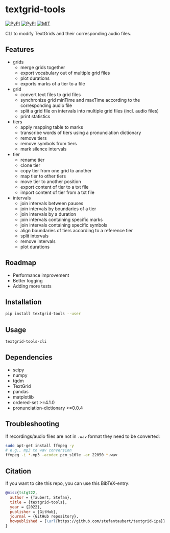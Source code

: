 # textgrid-tools

[![PyPI](https://img.shields.io/pypi/v/textgrid-tools.svg)](https://pypi.python.org/pypi/textgrid-tools)
[![PyPI](https://img.shields.io/pypi/pyversions/textgrid-tools.svg)](https://pypi.python.org/pypi/textgrid-tools)
[![MIT](https://img.shields.io/github/license/stefantaubert/textgrid-ipa.svg)](https://github.com/stefantaubert/textgrid-ipa/blob/main/LICENSE)

CLI to modify TextGrids and their corresponding audio files.

## Features

- grids
  - merge grids together
  - export vocabulary out of multiple grid files
  - plot durations
  - exports marks of a tier to a file
- grid
  - convert text files to grid files
  - synchronize grid minTime and maxTime according to the corresponding audio file
  - split a grid file on intervals into multiple grid files (incl. audio files)
  - print statistics
- tiers
  - apply mapping table to marks
  - transcribe words of tiers using a pronunciation dictionary
  - remove tiers
  - remove symbols from tiers
  - mark silence intervals
- tier
  - rename tier
  - clone tier
  - copy tier from one grid to another
  - map tier to other tiers
  - move tier to another position
  - export content of tier to a txt file
  - import content of tier from a txt file
- intervals
  - join intervals between pauses
  - join intervals by boundaries of a tier
  - join intervals by a duration
  - join intervals containing specific marks
  - join intervals containing specific symbols
  - align boundaries of tiers according to a reference tier
  - split intervals
  - remove intervals
  - plot durations

## Roadmap

- Performance improvement
- Better logging
- Adding more tests

## Installation

```sh
pip install textgrid-tools --user
```

## Usage

```sh
textgrid-tools-cli
```

## Dependencies

- scipy
- numpy
- tqdm
- TextGrid
- pandas
- matplotlib
- ordered-set >=4.1.0
- pronunciation-dictionary >=0.0.4

## Troubleshooting

If recordings/audio files are not in `.wav` format they need to be converted:

```sh
sudo apt-get install ffmpeg -y
# e.g., mp3 to wav conversion
ffmpeg -i *.mp3 -acodec pcm_s16le -ar 22050 *.wav
```

## Citation

If you want to cite this repo, you can use this BibTeX-entry:

```bibtex
@misc{tstgt22,
  author = {Taubert, Stefan},
  title = {textgrid-tools},
  year = {2022},
  publisher = {GitHub},
  journal = {GitHub repository},
  howpublished = {\url{https://github.com/stefantaubert/textgrid-ipa}}
}
```
